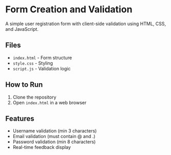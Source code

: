
# Form Creation and Validation

A simple user registration form with client-side validation using HTML, CSS, and JavaScript.

## Files
- `index.html` - Form structure
- `style.css` - Styling
- `script.js` - Validation logic

## How to Run
1. Clone the repository
2. Open `index.html` in a web browser

## Features
- Username validation (min 3 characters)
- Email validation (must contain @ and .)
- Password validation (min 8 characters)
- Real-time feedback display
